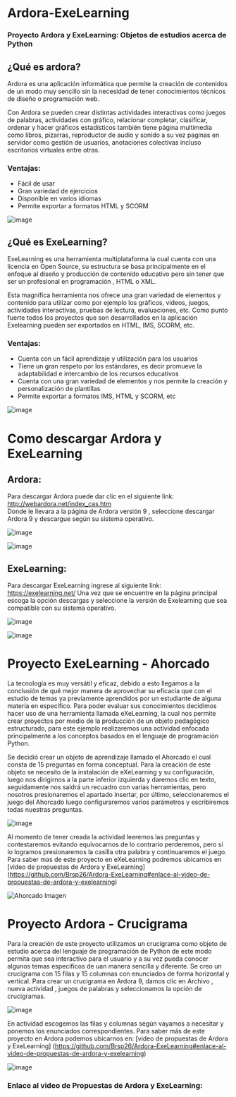 # Ardora-ExeLearning

### Proyecto Ardora y  ExeLearning: Objetos de estudios acerca de Python 

## ¿Qué es ardora?
Ardora es una aplicación informática que permite la creación de contenidos de un modo muy sencillo sin la necesidad de tener conocimientos técnicos de diseño o programación web. 

Con Ardora se pueden crear distintas actividades interactivas como juegos de palabras, actividades con gráfico, relacionar completar, clasificar, ordenar y hacer gráficos estadísticos también tiene página multimedia como libros, pizarras, reproductor de audio y sonido a su vez paginas en servidor como gestión de usuarios, anotaciones colectivas incluso escritorios virtuales entre otras.

### Ventajas: 
-  Fácil de usar
-  Gran variedad de ejercicios
-  Disponible en varios idiomas 
-  Permite exportar a formatos HTML y SCORM

![image](https://user-images.githubusercontent.com/100105228/155635550-d83fb61e-9f29-4040-80db-842f42735faf.png)


## ¿Qué es ExeLearning?
ExeLearning es una herramienta multiplataforma la cual cuenta con una licencia en Open Source, su estructura se basa principalmente en el enfoque al diseño y producción de contenido educativo pero sin tener que ser un profesional en programación , HTML o XML.

Esta magnífica herramienta nos ofrece una gran variedad de elementos y contenido para utilizar como por ejemplo los gráficos, videos, juegos, actividades interactivas, pruebas de lectura, evaluaciones, etc. Como punto fuerte todos los proyectos que son desarrollados en la aplicación Exelearning pueden ser exportados en HTML, IMS, SCORM, etc.

### Ventajas: 
- Cuenta con un fácil aprendizaje y utilización para los usuarios
- Tiene un gran respeto por los estándares, es decir promueve la adaptabilidad e intercambio de los recursos educativos
- Cuenta con una gran variedad de elementos y nos permite la creación y personalización de plantillas
- Permite exportar a formatos IMS, HTML y SCORM, etc 

![image](https://user-images.githubusercontent.com/100105228/155636018-62684300-8206-46af-83c1-eb06c1700358.png)

# Como descargar Ardora y ExeLearning
## Ardora:
Para descargar Ardora puede dar clic en el siguiente link:  http://webardora.net/index_cas.htm  
Donde le llevara a la página  de Ardora versión 9 , seleccione  descargar Ardora 9 y descargue según su sistema operativo. 

![image](https://user-images.githubusercontent.com/100105228/155636556-25808bc0-a490-4e4e-9b1c-8948835ef91d.png)

![image](https://user-images.githubusercontent.com/100105228/155651565-65f4c94e-ed68-4262-b8c7-2d968088052f.png)


## ExeLearning: 
Para descargar ExeLearning ingrese al siguiente link: https://exelearning.net/ 
Una vez que se encuentre en la página principal escoga la opción descargas y seleccione  la versión de Exelearning que sea compatible con su sistema operativo.

![image](https://user-images.githubusercontent.com/100105228/155636836-cb351621-fe32-44eb-82c8-7756c5a87609.png)


![image](https://user-images.githubusercontent.com/100105228/155636845-e1bb42ac-855a-426f-9ac1-7f9038309622.png)



# Proyecto ExeLearning - Ahorcado

La tecnología es muy versátil y eficaz, debido a esto llegamos a la conclusión de qué mejor manera de aprovechar su eficacia que con el estudio de temas ya previamente
aprendidos por un estudiante de alguna materia en específico. Para poder evaluar sus conocimientos decidimos hacer uso de una herramienta llamada eXeLearning, la cual nos permite crear proyectos por medio de la producción de un objeto pedagógico estructurado, para este ejemplo realizaremos una actividad enfocada principalmente a los conceptos 
basados en el lenguaje de programación Python.

Se decidió crear un objeto de aprendizaje llamado el Ahorcado el cual consta de 15 preguntas en forma conceptual. Para la creación de este objeto se necesito de la instalación
de eXeLearning y su configuración, luego nos dirigirnos a  la parte inferior izquierda y daremos clic en texto, seguidamente nos saldrá un recuadro con varias herramientas,
pero nosotros presionaremos el apartado insertar, por último, seleccionaremos el juego del Ahorcado luego configuraremos varios parámetros y escribiremos todas nuestras
preguntas.

![image](https://user-images.githubusercontent.com/100105228/155748116-abd84236-ad0a-4fff-860b-42c5586929e7.png)


Al momento de tener creada la actividad leeremos las preguntas y contestaremos evitando equivocarnos de lo contrario perderemos, pero si lo logramos presionaremos la casilla
otra palabra y continuaremos el juego.  Para saber mas de este proyecto en eXeLearning podremos ubicarnos en [video de propuestas de Ardora y ExeLearning] (https://github.com/Brsp26/Ardora-ExeLearning#enlace-al-video-de-propuestas-de-ardora-y-exelearning)


![Ahorcado Imagen](https://user-images.githubusercontent.com/100105228/155748037-19097b22-31be-4a64-aaa7-b139139c898f.PNG)




# Proyecto Ardora - Crucigrama 

Para la creación de este proyecto utilizamos un  crucigrama como  objeto de estudio acerca del lenguaje de programación de  Python de este modo  permita que sea interactivo para
el usuario y a su vez pueda conocer algunos temas específicos de uan manera sencilla y diferente. 
Se creo un crucigrama con 15 filas y 15 columnas con enunciados de forma horizontal y vertical.  Para crear un crucigrama en Ardora 9, damos clic en Archivo , nueva actividad , juegos de palabras y seleccionamos la opción de crucigramas.  

![image](https://user-images.githubusercontent.com/100105228/155657871-65c1c877-a3cf-4cc8-8e03-af32cb1e6061.png)

En actividad escogemos las filas y columnas según vayamos a necesitar y ponemos los enunciados correspondientes. 
Para saber más de este proyecto en Ardora podemos ubicarnos en: [video de propuestas de Ardora y ExeLearning] (https://github.com/Brsp26/Ardora-ExeLearning#enlace-al-video-de-propuestas-de-ardora-y-exelearning)

![image](https://user-images.githubusercontent.com/100105228/155747599-15a46347-0063-442b-abc8-feefa0871df9.png)










### Enlace al video de Propuestas de Ardora y ExeLearning: 

